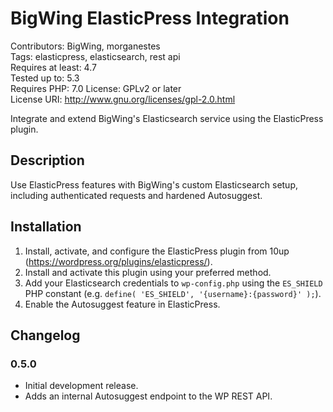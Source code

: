 # BigWing ElasticPress Integration
Contributors: BigWing, morganestes  
Tags: elasticpress, elasticsearch, rest api  
Requires at least: 4.7  
Tested up to: 5.3  
Requires PHP: 7.0 
License: GPLv2 or later  
License URI: http://www.gnu.org/licenses/gpl-2.0.html 

Integrate and extend BigWing's Elasticsearch service using the ElasticPress plugin.

## Description
Use ElasticPress features with BigWing's custom Elasticsearch setup, including authenticated requests and hardened Autosuggest.

## Installation
1. Install, activate, and configure the ElasticPress plugin from 10up (https://wordpress.org/plugins/elasticpress/).
1. Install and activate this plugin using your preferred method.
1. Add your Elasticsearch credentials to `wp-config.php` using the `ES_SHIELD` PHP constant (e.g. `define( 'ES_SHIELD', '{username}:{password}' );`).
1. Enable the Autosuggest feature in ElasticPress.

## Changelog
### 0.5.0
* Initial development release.
* Adds an internal Autosuggest endpoint to the WP REST API.
